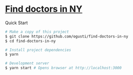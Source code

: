# [Find doctors in NY](https://tripment.vercel.app)

Quick Start

```bash
# Make a copy of this project
$ git clone https://github.com/ogusti/find-doctors-in-ny
$ cd find-doctors-in-ny

# Install project dependencies
$ yarn

# Development server
$ yarn start # Opens browser at http://localhost:3000

```
